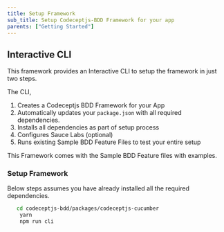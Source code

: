 ```yaml
---
title: Setup Framework
sub_title: Setup Codeceptjs-BDD Framework for your app
parents: ["Getting Started"]
---
```


## Interactive CLI

This framework provides an Interactive CLI to setup the framework in just two steps. 

The CLI,
1. Creates a Codeceptjs BDD Framework for your App
2. Automatically updates your `package.json` with all required dependencies.
3. Installs all dependencies as part of setup process
4. Configures Sauce Labs (optional)
5. Runs existing Sample BDD Feature Files to test your entire setup

This Framework comes with the Sample BDD Feature files with examples.

### Setup Framework

Below steps assumes you have already installed all the required dependencies.

```bash
   cd codeceptjs-bdd/packages/codeceptjs-cucumber
    yarn
    npm run cli
```


